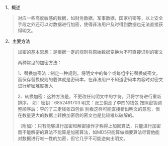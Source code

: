 1、概述

> 对应一些高度敏感的数据，如财务数据，军事数据，国家机密等，以上安全手段之外还可以对数据进行加密，使得非法用户及时得到数据也无法直接获得明文。

2、主要方法

> 加密的基本思想：是根据一定的规则将原始数据变换为不可直接识别的密文
>
> 两种常见的加密方法：
>
> 1、替换加密法：制定一种规则，将明文中的每个或每组字符替换成密文。而保存替换规则的载体就是密码本，在非法用户不知道密码本内容时对密文进行解密难度极大
>
> 2、转换加密：这种方法是，不更改任何明文中的字符，只将字符进行重新排序。
> 如：密钥：6852491703
> 		明文：张三偷走了李四的钱包
> 		按照密钥调整顺序后：李的了三走钱张四包偷
> 别看这样可能直接猜出明文的意思，但在数量更大的数据上转换加密后的密文也是比较难以破解的。
>
> （附加）：只有能够进行加密和解密操作才称得上加密算法，只能进行加密而不能解密的算法不能算是加密算法，如MD5只能算做摘要算法尽管他能对数据进行唯一性的加密，但它几乎不可能逆向出明文。